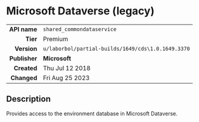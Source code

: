 # Microsoft Dataverse (legacy)
| | |
|-:|-|
|**API name**|`shared_commondataservice`|
|**Tier**|Premium|
|**Version**|`u/laborbol/partial-builds/1649/cds\1.0.1649.3370`|
|**Publisher**|**Microsoft**|
|**Created**|Thu Jul 12 2018|
|**Changed**|Fri Aug 25 2023|

## Description
Provides access to the environment database in Microsoft Dataverse.
